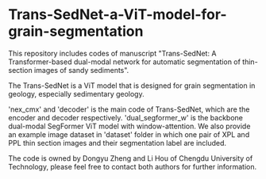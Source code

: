 # Trans-SedNet-a-ViT-model-for-grain-segmentation

This repository includes codes of manuscript "Trans-SedNet: A Transformer-based dual-modal network for automatic segmentation of thin-section images of sandy sediments".

The Trans-SedNet is a ViT model that is designed for grain segmentation in geology, especially sedimentary geology. 

'nex_cmx' and 'decoder' is the main code of Trans-SedNet, which are the encoder and decoder respectively. 'dual_segformer_w' is the backbone dual-modal SegFormer ViT model with window-attention. We also provide an example image dataset in 'dataset' folder in which one pair of XPL and PPL thin section images and their segmentation label are included. 

The code is owned by Dongyu Zheng and Li Hou of Chengdu University of Technology, please feel free to contact both authors for further information. 
